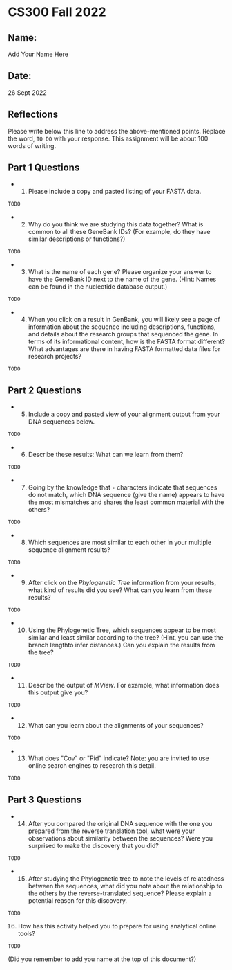 # CS300 Fall 2022

## Name: 

Add Your Name Here

## Date: 

26 Sept 2022

## Reflections

Please write below this line to address the above-mentioned points. Replace the word, `TO DO` with your response. This assignment will be about 100 words of writing.

## Part 1 Questions

+ 1. Please include a copy and pasted listing of your FASTA data.

```
TODO
```

+ 2. Why do you think we are studying this data together? What is common to all these GeneBank IDs? (For example, do they have similar descriptions or functions?)

```
TODO
```

+ 3. What is the name of each gene? Please organize your answer to have the GeneBank ID next to the name of the gene. (Hint: Names can be found in the nucleotide database output.)

```
TODO
```

+ 4. When you click on a result in GenBank, you will likely see a page of information about the sequence including descriptions, functions, and details about the research groups that sequenced the gene. In terms of its informational content, how is the FASTA format different? What advantages are there in having FASTA formatted data files for research projects?

```
TODO
```

## Part 2 Questions

+ 5. Include a copy and pasted view of your alignment output from your DNA sequences below.

```
TODO
```

+ 6. Describe these results: What can we learn from them?

```
TODO
```

+ 7. Going by the knowledge that `-` characters indicate that sequences do not match, which DNA sequence (give the name) appears to have the most mismatches and shares the least common material with the others? 

```
TODO
```

+ 8. Which sequences are most similar to each other in your multiple sequence alignment results?

```
TODO
```

+ 9. After click on the *Phylogenetic Tree* information from your results, what kind of results did you see? What can you learn from these results?

```
TODO
```

+ 10. Using the Phylogenetic Tree, which sequences appear to be most similar and least similar according to the tree? (Hint, you can use the branch lengthto infer distances.) Can you explain the results from the tree?

```
TODO
```

+ 11. Describe the output of *MView*. For example, what information does this output give you?

```
TODO
```

+ 12. What can you learn about the alignments of your sequences?

```
TODO
```

+ 13. What does "Cov" or "Pid" indicate? Note: you are invited to use online search engines to research this detail.

```
TODO
```

## Part 3 Questions

+ 14. After you compared the original DNA sequence with the one you prepared from the reverse translation tool, what were your observations about similarity between the sequences? Were you surprised to make the discovery that you did?

```
TODO
```

+ 15. After studying the Phylogenetic tree to note the levels of relatedness between the sequences, what did you note about the relationship to the others by the reverse-translated sequence? Please explain a potential reason for this discovery.

```
TODO
```

16. How has this activity helped you to prepare for using analytical online tools? 

```
TODO
```


(Did you remember to add you name at the top of this document?)

